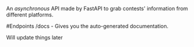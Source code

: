 
An *asynchronous* API made by FastAPI to grab contests' information from different platforms.

#Endpoints
/docs - Gives you the auto-generated documentation.


Will update things later
